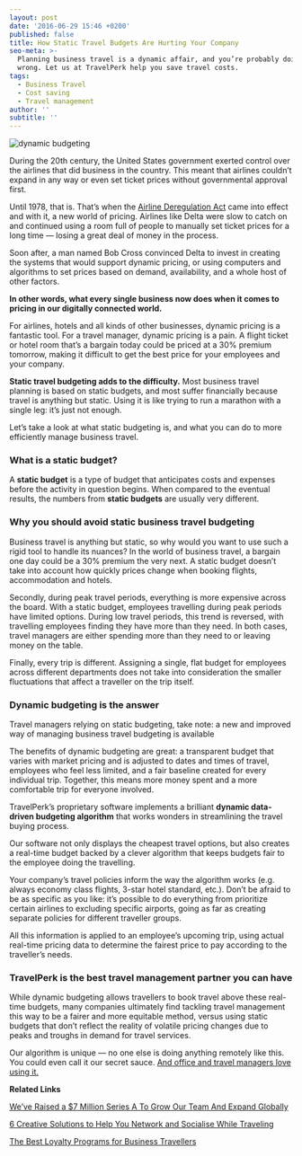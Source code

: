 ```yaml
---
layout: post
date: '2016-06-29 15:46 +0200'
published: false
title: How Static Travel Budgets Are Hurting Your Company
seo-meta: >-
  Planning business travel is a dynamic affair, and you’re probably doing it
  wrong. Let us at TravelPerk help you save travel costs.
tags:
  - Business Travel
  - Cost saving
  - Travel management
author: ''
subtitle: ''
---
```


![dynamic budgeting]({{site.baseurl}}/blog-media/ca6c3137-5780-4c47-8d11-1f6bbad60f75.png)

During the 20th century, the United States government exerted control over the airlines that did business in the country. This meant that airlines couldn’t expand in any way or even set ticket prices without governmental approval first. 

Until 1978, that is. That’s when the [Airline Deregulation Act](https://en.wikipedia.org/wiki/Airline_Deregulation_Act) came into effect and with it, a new world of pricing. Airlines like Delta were slow to catch on and continued using a room full of people to manually set ticket prices for a long time — losing a great deal of money in the process.

Soon after, a man named Bob Cross convinced Delta to invest in creating the systems that would support dynamic pricing, or using computers and algorithms to set prices based on demand, availability, and a whole host of other factors.

**In other words, what every single business now does when it comes to pricing in our digitally connected world.**

For airlines, hotels and all kinds of other businesses, dynamic pricing is a fantastic tool. For a travel manager, dynamic pricing is a pain. A flight ticket or hotel room that’s a bargain today could be priced at a 30% premium tomorrow, making it difficult to get the best price for your employees and your company. 

**Static travel budgeting adds to the difficulty.** Most business travel planning is based on static budgets, and most suffer financially because travel is anything but static. Using it is like trying to run a marathon with a single leg: it’s just not enough.

Let’s take a look at what static budgeting is, and what you can do to more efficiently manage business travel. 

### What is a static budget? ###

A **static budget** is a type of budget that anticipates costs and expenses before the activity in question begins. When compared to the eventual results, the numbers from **static budgets** are usually very different. 

### Why you should avoid static business travel budgeting ###

Business travel is anything but static, so why would you want to use such a rigid tool to handle its nuances? In the world of business travel, a bargain one day could be a 30% premium the very next. A static budget doesn’t take into account how quickly prices change when booking flights, accommodation and hotels.

Secondly, during peak travel periods, everything is more expensive across the board. With a static budget, employees travelling during peak periods have limited options. During low travel periods, this trend is reversed, with travelling employees finding they have more than they need. In both cases, travel managers are either spending more than they need to or leaving money on the table. 

Finally, every trip is different. Assigning a single, flat budget for employees across different departments does not take into consideration the smaller fluctuations that affect a traveller on the trip itself.

### Dynamic budgeting is the answer ###

Travel managers relying on static budgeting, take note: a new and improved way of managing business travel budgeting is available

The benefits of dynamic budgeting are great: a transparent budget that varies with market pricing and is adjusted to dates and times of travel, employees who feel less limited, and a fair baseline created for every individual trip. Together, this means more money spent and a more comfortable trip for everyone involved.

 TravelPerk’s proprietary software implements a brilliant **dynamic data-driven budgeting algorithm** that works wonders in streamlining the travel buying process. 

Our software not only displays the cheapest travel options, but also creates a real-time budget backed by a clever algorithm that keeps budgets fair to the employee doing the travelling.

Your company’s travel policies inform the way the algorithm works (e.g. always economy class flights, 3-star hotel standard, etc.). Don’t be afraid to be as specific as you like: it’s possible to do everything from prioritize certain airlines to excluding specific airports, going as far as creating separate policies for different traveller groups. 

All this information is applied to an employee’s upcoming trip, using actual real-time pricing data to determine the fairest price to pay according to the traveller’s needs.  


### TravelPerk is the best travel management partner you can have ###

While dynamic budgeting allows travellers to book travel above these real-time budgets, many companies ultimately find tackling travel management this way to be a fairer and more equitable method, versus using static budgets that don’t reflect the reality of volatile pricing changes due to peaks and troughs in demand for travel services.

Our algorithm is unique — no one else is doing anything remotely like this. You could even call it our secret sauce. [And office and travel managers love using it.](http://travelperk.com/blog/15-minutes-with-GetYourGuide/)

**Related Links**

[We’ve Raised a $7 Million Series A To Grow Our Team And Expand Globally](http://travelperk.com/blog/we-ve-raised-a-7m-series-a-to-grow-our-team-and-expand-globally/)

[6 Creative Solutions to Help You Network and Socialise While Traveling](http://travelperk.com/blog/6-creative-solutions-that-help-you-network-and-socialize-while-traveling/)

[The Best Loyalty Programs for Business Travellers](http://travelperk.com/blog/the-best-loyalty-programmes-for-business-travelers/)

